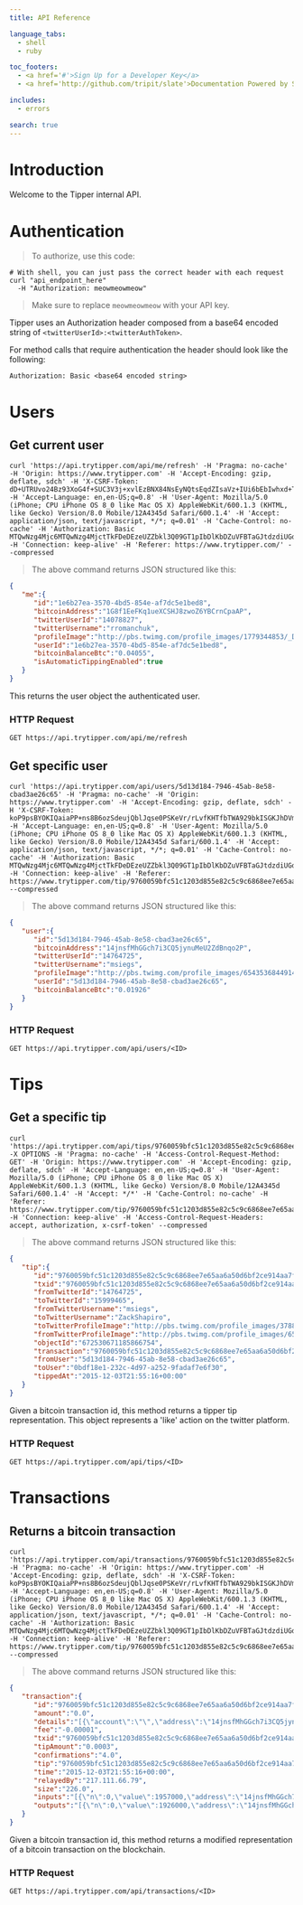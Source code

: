 ```yaml
---
title: API Reference

language_tabs:
  - shell
  - ruby

toc_footers:
  - <a href='#'>Sign Up for a Developer Key</a>
  - <a href='http://github.com/tripit/slate'>Documentation Powered by Slate</a>

includes:
  - errors

search: true
---
```


# Introduction

Welcome to the Tipper internal API.

# Authentication

> To authorize, use this code:


```shell
# With shell, you can just pass the correct header with each request
curl "api_endpoint_here"
  -H "Authorization: meowmeowmeow"
```

> Make sure to replace `meowmeowmeow` with your API key.

Tipper uses an Authorization header composed from a base64 encoded string of `<twitterUserId>:<twitterAuthToken>`.

For method calls that require authentication the header should look like the following:

`Authorization: Basic <base64 encoded string>`

# Users

## Get current user


```shell
curl 'https://api.trytipper.com/api/me/refresh' -H 'Pragma: no-cache' -H 'Origin: https://www.trytipper.com' -H 'Accept-Encoding: gzip, deflate, sdch' -H 'X-CSRF-Token: dD+UTRUvo24Bz93XoG4f+SUC3V3j+xvlEzBNX84NsEyNQtsEqdZIsaVz+IUi6bEbIwhxd+TYplfFZnwdbc9Mgw==' -H 'Accept-Language: en,en-US;q=0.8' -H 'User-Agent: Mozilla/5.0 (iPhone; CPU iPhone OS 8_0 like Mac OS X) AppleWebKit/600.1.3 (KHTML, like Gecko) Version/8.0 Mobile/12A4345d Safari/600.1.4' -H 'Accept: application/json, text/javascript, */*; q=0.01' -H 'Cache-Control: no-cache' -H 'Authorization: Basic MTQwNzg4Mjc6MTQwNzg4MjctTkFDeDEzeUZZbkl3Q09GT1pIbDlKbDZuVFBTaGJtdzdiUGdlWGV2OTk=' -H 'Connection: keep-alive' -H 'Referer: https://www.trytipper.com/' --compressed
```

> The above command returns JSON structured like this:

```json
{  
   "me":{  
      "id":"1e6b27ea-3570-4bd5-854e-af7dc5e1bed8",
      "bitcoinAddress":"1G8f1EeFKq1ueXCSHJ8zwoZ6YBCrnCpaAP",
      "twitterUserId":"14078827",
      "twitterUsername":"rromanchuk",
      "profileImage":"http://pbs.twimg.com/profile_images/1779344853/_DSC5171-r_normal.jpg",
      "userId":"1e6b27ea-3570-4bd5-854e-af7dc5e1bed8",
      "bitcoinBalanceBtc":"0.04055",
      "isAutomaticTippingEnabled":true
   }
}
```

This returns the user object the authenticated user.

### HTTP Request

`GET https://api.trytipper.com/api/me/refresh`


## Get specific user

```shell
curl 'https://api.trytipper.com/api/users/5d13d184-7946-45ab-8e58-cbad3ae26c65' -H 'Pragma: no-cache' -H 'Origin: https://www.trytipper.com' -H 'Accept-Encoding: gzip, deflate, sdch' -H 'X-CSRF-Token: koP9psBYOKIQaiaPP+ns8B6ozSdeujQblJqse0PSKeVr/rLvfKHTfbTWA929bkISGKJhDVmZialCzJ054BDVKg==' -H 'Accept-Language: en,en-US;q=0.8' -H 'User-Agent: Mozilla/5.0 (iPhone; CPU iPhone OS 8_0 like Mac OS X) AppleWebKit/600.1.3 (KHTML, like Gecko) Version/8.0 Mobile/12A4345d Safari/600.1.4' -H 'Accept: application/json, text/javascript, */*; q=0.01' -H 'Cache-Control: no-cache' -H 'Authorization: Basic MTQwNzg4Mjc6MTQwNzg4MjctTkFDeDEzeUZZbkl3Q09GT1pIbDlKbDZuVFBTaGJtdzdiUGdlWGV2OTk=' -H 'Connection: keep-alive' -H 'Referer: https://www.trytipper.com/tip/9760059bfc51c1203d855e82c5c9c6868ee7e65aa6a50d6bf2ce914aa7f11cf0' --compressed
```

> The above command returns JSON structured like this:

```json
{  
   "user":{  
      "id":"5d13d184-7946-45ab-8e58-cbad3ae26c65",
      "bitcoinAddress":"14jnsfMhGGch7i3CQ5jynuMeU2ZdBnqo2P",
      "twitterUserId":"14764725",
      "twitterUsername":"msiegs",
      "profileImage":"http://pbs.twimg.com/profile_images/654353684491452416/QTiO4axY_normal.jpg",
      "userId":"5d13d184-7946-45ab-8e58-cbad3ae26c65",
      "bitcoinBalanceBtc":"0.01926"
   }
}
```

### HTTP Request

`GET https://api.trytipper.com/api/users/<ID>`

# Tips

## Get a specific tip

```shell
curl 'https://api.trytipper.com/api/tips/9760059bfc51c1203d855e82c5c9c6868ee7e65aa6a50d6bf2ce914aa7f11cf0' -X OPTIONS -H 'Pragma: no-cache' -H 'Access-Control-Request-Method: GET' -H 'Origin: https://www.trytipper.com' -H 'Accept-Encoding: gzip, deflate, sdch' -H 'Accept-Language: en,en-US;q=0.8' -H 'User-Agent: Mozilla/5.0 (iPhone; CPU iPhone OS 8_0 like Mac OS X) AppleWebKit/600.1.3 (KHTML, like Gecko) Version/8.0 Mobile/12A4345d Safari/600.1.4' -H 'Accept: */*' -H 'Cache-Control: no-cache' -H 'Referer: https://www.trytipper.com/tip/9760059bfc51c1203d855e82c5c9c6868ee7e65aa6a50d6bf2ce914aa7f11cf0' -H 'Connection: keep-alive' -H 'Access-Control-Request-Headers: accept, authorization, x-csrf-token' --compressed
```

> The above command returns JSON structured like this:

```json
{  
   "tip":{  
      "id":"9760059bfc51c1203d855e82c5c9c6868ee7e65aa6a50d6bf2ce914aa7f11cf0",
      "txid":"9760059bfc51c1203d855e82c5c9c6868ee7e65aa6a50d6bf2ce914aa7f11cf0",
      "fromTwitterId":"14764725",
      "toTwitterId":"15999465",
      "fromTwitterUsername":"msiegs",
      "toTwitterUsername":"ZackShapiro",
      "toTwitterProfileImage":"http://pbs.twimg.com/profile_images/378800000418101090/fc7162b0f1aa511f1f5c9261757cd8ae_normal.png",
      "fromTwitterProfileImage":"http://pbs.twimg.com/profile_images/654353684491452416/QTiO4axY_normal.jpg",
      "objectId":"672530671185866754",
      "transaction":"9760059bfc51c1203d855e82c5c9c6868ee7e65aa6a50d6bf2ce914aa7f11cf0",
      "fromUser":"5d13d184-7946-45ab-8e58-cbad3ae26c65",
      "toUser":"0bdf18e1-232c-4d97-a252-9fadaf7e6f30",
      "tippedAt":"2015-12-03T21:55:16+00:00"
   }
}
```

Given a bitcoin transaction id, this method returns a tipper tip representation. This object represents a 'like' action on the twitter platform.

### HTTP Request

`GET https://api.trytipper.com/api/tips/<ID>`

# Transactions

## Returns a bitcoin transaction

```shell
curl 'https://api.trytipper.com/api/transactions/9760059bfc51c1203d855e82c5c9c6868ee7e65aa6a50d6bf2ce914aa7f11cf0' -H 'Pragma: no-cache' -H 'Origin: https://www.trytipper.com' -H 'Accept-Encoding: gzip, deflate, sdch' -H 'X-CSRF-Token: koP9psBYOKIQaiaPP+ns8B6ozSdeujQblJqse0PSKeVr/rLvfKHTfbTWA929bkISGKJhDVmZialCzJ054BDVKg==' -H 'Accept-Language: en,en-US;q=0.8' -H 'User-Agent: Mozilla/5.0 (iPhone; CPU iPhone OS 8_0 like Mac OS X) AppleWebKit/600.1.3 (KHTML, like Gecko) Version/8.0 Mobile/12A4345d Safari/600.1.4' -H 'Accept: application/json, text/javascript, */*; q=0.01' -H 'Cache-Control: no-cache' -H 'Authorization: Basic MTQwNzg4Mjc6MTQwNzg4MjctTkFDeDEzeUZZbkl3Q09GT1pIbDlKbDZuVFBTaGJtdzdiUGdlWGV2OTk=' -H 'Connection: keep-alive' -H 'Referer: https://www.trytipper.com/tip/9760059bfc51c1203d855e82c5c9c6868ee7e65aa6a50d6bf2ce914aa7f11cf0' --compressed
```

> The above command returns JSON structured like this:

```json
{  
   "transaction":{  
      "id":"9760059bfc51c1203d855e82c5c9c6868ee7e65aa6a50d6bf2ce914aa7f11cf0",
      "amount":"0.0",
      "details":"[{\"account\":\"\",\"address\":\"14jnsfMhGGch7i3CQ5jynuMeU2ZdBnqo2P\",\"category\":\"send\",\"amount\":-0.01926,\"vout\":0,\"fee\":-1.0e-05},{\"account\":\"\",\"address\":\"19Y73qQJCd21PnjsB54g8UZ64DEu1F51Vg\",\"category\":\"send\",\"amount\":-0.0003,\"vout\":1,\"fee\":-1.0e-05},{\"account\":\"tipper_users\",\"address\":\"14jnsfMhGGch7i3CQ5jynuMeU2ZdBnqo2P\",\"category\":\"receive\",\"amount\":0.01926,\"vout\":0},{\"account\":\"tipper_users\",\"address\":\"19Y73qQJCd21PnjsB54g8UZ64DEu1F51Vg\",\"category\":\"receive\",\"amount\":0.0003,\"vout\":1}]",
      "fee":"-0.00001",
      "txid":"9760059bfc51c1203d855e82c5c9c6868ee7e65aa6a50d6bf2ce914aa7f11cf0",
      "tipAmount":"0.0003",
      "confirmations":"4.0",
      "tip":"9760059bfc51c1203d855e82c5c9c6868ee7e65aa6a50d6bf2ce914aa7f11cf0",
      "time":"2015-12-03T21:55:16+00:00",
      "relayedBy":"217.111.66.79",
      "size":"226.0",
      "inputs":"[{\"n\":0,\"value\":1957000,\"address\":\"14jnsfMhGGch7i3CQ5jynuMeU2ZdBnqo2P\",\"tx_index\":114227020,\"type\":0,\"script\":\"76a9142900241808a4ba9701de1b0f79992478ada65ee788ac\",\"script_sig\":\"483045022100dae6eefa69f59a99738ea252c0c3b7269b369a607bf7bd8f012356b4413323c10220239c26c53c32cef2ca5d2b5f522c78fcd30d16e9600733b16135010b0fcfe2c2012103bae072d232765ef25d9d6aeb9b83af212846f18f1b12d2d561261368562d6694\",\"sequence\":4294967295}]",
      "outputs":"[{\"n\":0,\"value\":1926000,\"address\":\"14jnsfMhGGch7i3CQ5jynuMeU2ZdBnqo2P\",\"tx_index\":114227136,\"script\":\"76a9142900241808a4ba9701de1b0f79992478ada65ee788ac\",\"spent\":false},{\"n\":1,\"value\":30000,\"address\":\"19Y73qQJCd21PnjsB54g8UZ64DEu1F51Vg\",\"tx_index\":114227136,\"script\":\"76a9145da2f34f4da310cd8c164810f59dd2988b0c127788ac\",\"spent\":false}]"
   }
}
```

Given a bitcoin transaction id, this method returns a modified representation of a bitcoin transaction on the blockchain.

### HTTP Request

`GET https://api.trytipper.com/api/transactions/<ID>`

